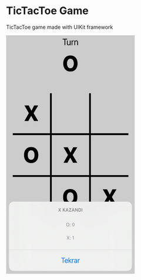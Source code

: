 # TicTacToe Game

TicTacToe game made with UIKit framework

<p float="left>
  <img src="https://github.com/omerfarukercivan/TicTacToe/blob/main/xoxSS1.png" width="350" height="650">
  <img src="https://github.com/omerfarukercivan/TicTacToe/blob/main/xoxSS2.png" width="350" height="650">
</p>
